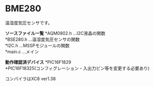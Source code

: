 # BME280
温湿度気圧センサです。
  
**ソースファイル一覧**
*AQM0802.h …I2C液晶の関数  
*BSE280.h …温湿度気圧センサの関数  
*I2C.h …MSSPモジュールの関数  
*main.c …メイン  

**動作確認済デバイス**
*PIC16F1829  
*PIC16F18325(コンフィグレーション・入出力ピン等を変更する必要あり)  

コンパイラはXC8 ver1.38
